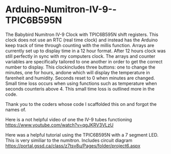 # Arduino-Numitron-IV-9--TPIC6B595N

  The Babybird Numitron IV-9 Clock with TPIC6B595N shift registers. This clock does not use an RTC (real time clock) and instead has the Arduino keep track of time through counting with the millis function. Arrays are currently set up to display time in a 12 hour format. After 12 hours clock was still perfectly in sync with my computers clock. The arrays and counter variables are specifically tailored to one another in order to get the correct number to display. This clockincludes three buttons: one to change the minutes, one for hours, andone which will display the temperature in farenheit and humidity. Seconds reset to 0 when minutes are changed. Small time loss occurs when using functions such as temperature when seconds counteris above 4. This small time loss is outlined more in the code. 

Thank you to the coders whose code I scaffolded this on and forgot the names of.

Here is a not helpful video of one the IV-9 tubes functioning
https://www.youtube.com/watch?v=qgJKRV3VLzU

Here was a helpful tutorial using the TPIC6B595N with a 7 segment LED. This is very similiar to the numitron. Includes circuit diagram
https://portal.gssd.ca/class/z7tsv8u/Pages/folder/project6.aspx

